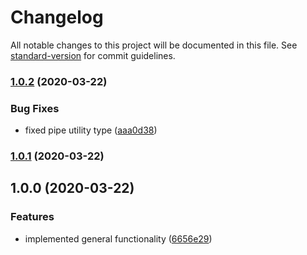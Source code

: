 # Changelog

All notable changes to this project will be documented in this file. See [standard-version](https://github.com/conventional-changelog/standard-version) for commit guidelines.

### [1.0.2](https://github.com/andres-kovalev/pragmatic-streams/compare/1.0.1...1.0.2) (2020-03-22)


### Bug Fixes

* fixed pipe utility type ([aaa0d38](https://github.com/andres-kovalev/pragmatic-streams/commit/aaa0d387aa1688c95da24ac4e093069c5ccb9a4c))

### [1.0.1](https://github.com/andres-kovalev/pragmatic-streams/compare/1.0.0...1.0.1) (2020-03-22)

## 1.0.0 (2020-03-22)


### Features

* implemented general functionality ([6656e29](https://github.com/andres-kovalev/pragmatic-streams/commit/46c0b640b59dfe5c7e6820577140f52ef284c7d1))

